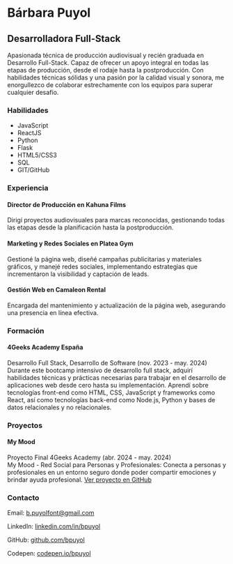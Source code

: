 <!DOCTYPE html>
<html lang="es">
<head>
    <meta charset="UTF-8">
    <meta name="viewport" content="width=device-width, initial-scale=1.0">
    <title>Bárbara Puyol - Desarrolladora Full-Stack</title>
    <link rel="stylesheet" href="styles.css">
</head>
<body>
    <div class="Barbara-Puyol">
        <h1 class="Nombre">Bárbara Puyol</h1>
        <h2 class="Rol">Desarrolladora Full-Stack</h2>
        <p class="Descripcion">
            Apasionada técnica de producción audiovisual y recién graduada en Desarrollo Full-Stack. Capaz de ofrecer un apoyo integral en todas las etapas de producción, desde el rodaje hasta la postproducción. Con habilidades técnicas sólidas y una pasión por la calidad visual y sonora, me enorgullezco de colaborar estrechamente con los equipos para superar cualquier desafío.
        </p>
        <h3 class="Habilidades-Titulo">Habilidades</h3>
        <ul class="Habilidades">
            <li class="JavaScript">JavaScript</li>
            <li class="ReactJS">ReactJS</li>
            <li class="Python">Python</li>
            <li class="Flask">Flask</li>
            <li class="HTML5-CSS3">HTML5/CSS3</li>
            <li class="SQL">SQL</li>
            <li class="GIT-GitHub">GIT/GitHub</li>
        </ul>
        <h3 class="Experiencia-Titulo">Experiencia</h3>
        <div class="Experiencia">
            <div class="Kahuna-Films">
                <h4 class="Titulo">Director de Producción en Kahuna Films</h4>
                <p class="Detalle">
                    Dirigí proyectos audiovisuales para marcas reconocidas, gestionando todas las etapas desde la planificación hasta la postproducción.
                </p>
            </div>
            <div class="Platea-Gym">
                <h4 class="Titulo">Marketing y Redes Sociales en Platea Gym</h4>
                <p class="Detalle">
                    Gestioné la página web, diseñé campañas publicitarias y materiales gráficos, y manejé redes sociales, implementando estrategias que incrementaron la visibilidad y captación de leads.
                </p>
            </div>
            <div class="Camaleon-Rental">
                <h4 class="Titulo">Gestión Web en Camaleon Rental</h4>
                <p class="Detalle">
                    Encargada del mantenimiento y actualización de la página web, asegurando una presencia en línea efectiva.
                </p>
            </div>
        </div>
        <h3 class="Formacion-Titulo">Formación</h3>
        <div class="Formacion">
            <div class="4Geeks-Academy">
                <h4 class="Titulo">4Geeks Academy España</h4>
                <p class="Detalle">
                    Desarrollo Full Stack, Desarrollo de Software (nov. 2023 - may. 2024)
                    <br>
                    Durante este bootcamp intensivo de desarrollo full stack, adquirí habilidades técnicas y prácticas necesarias para trabajar en el desarrollo de aplicaciones web desde cero hasta su implementación. Aprendí sobre tecnologías front-end como HTML, CSS, JavaScript y frameworks como React, así como tecnologías back-end como Node.js, Python y bases de datos relacionales y no relacionales.
                </p>
            </div>
        </div>
        <h3 class="Proyectos-Titulo">Proyectos</h3>
        <div class="Proyectos">
            <div class="My-Mood">
                <h4 class="Titulo">My Mood</h4>
                <p class="Detalle">
                    Proyecto Final 4Geeks Academy (abr. 2024 - may. 2024)
                    <br>
                    My Mood - Red Social para Personas y Profesionales: Conecta a personas y profesionales en un entorno seguro donde poder compartir emociones y brindar ayuda profesional. 
                    <a href="https://github.com/PberruezoArenas/MyMood-BNP" target="_blank">Ver proyecto en GitHub</a>
                </p>
            </div>
        </div>
        <h3 class="Contacto-Titulo">Contacto</h3>
        <div class="Contacto">
            <p class="Email">Email: <a href="mailto:b.puyolfont@gmail.com">b.puyolfont@gmail.com</a></p>
            <p class="LinkedIn">LinkedIn: <a href="https://www.linkedin.com/in/barbara-puyol-font/" target="_blank">linkedin.com/in/bpuyol</a></p>
            <p class="GitHub">GitHub: <a href="https://github.com/bpuyol" target="_blank">github.com/bpuyol</a></p>
            <p class="Codepen">Codepen: <a href=" https://codepen.io/bpuyol" target="_blank">codepen.io/bpuyol</a></p>
        </div>
    </div>
</body>
</html>
